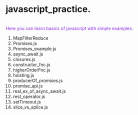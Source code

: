 <h1><b>javascript_practice.</b></h1><br>
<span style="color: blueviolet;">Here you can learn basics of javascript with simple examples.</span>

<ol>
    <li>MapFilterReduce</li>
    <li>Promises.js</li>
    <li>Promises_example.js</li>
    <li>async_await.js</li>
    <li>closures.js</li>
    <li>constructor_fnc.js</li>
    <li>higherOrderFnc.js</li>
    <li>hoisting.js</li>
    <li>producerOf_promises.js</li>
    <li>promise_api.js</li>
    <li>real_ex_of_async_await.js</li>
    <li>rest_operator.js</li>
    <li>setTimeout.js</li>
    <li>slice_vs_splice.js</li>
   
</ol>
